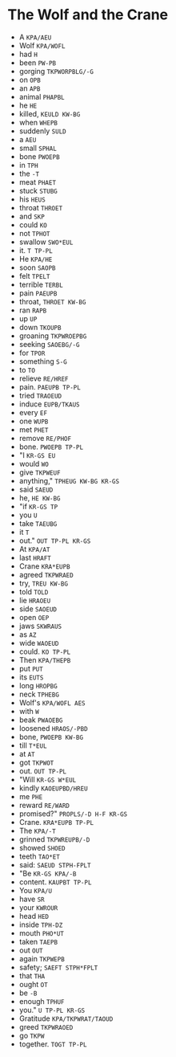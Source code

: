 # The Wolf and the Crane

* A `KPA/AEU`
* Wolf `KPA/WOFL`
* had `H`
* been `PW-PB`
* gorging `TKPWORPBLG/-G`
* on `OPB`
* an `APB`
* animal `PHAPBL`
* he `HE`
* killed, `KEULD KW-BG`
* when `WHEPB`
* suddenly `SULD`
* a `AEU`
* small `SPHAL`
* bone `PWOEPB`
* in `TPH`
* the `-T`
* meat `PHAET`
* stuck `STUBG`
* his `HEUS`
* throat `THROET`
* and `SKP`
* could `KO`
* not `TPHOT`
* swallow `SWO*EUL`
* it. `T TP-PL`
* He `KPA/HE`
* soon `SAOPB`
* felt `TPELT`
* terrible `TERBL`
* pain `PAEUPB`
* throat, `THROET KW-BG`
* ran `RAPB`
* up `UP`
* down `TKOUPB`
* groaning `TKPWROEPBG`
* seeking `SAOEBG/-G`
* for `TPOR`
* something `S-G`
* to `TO`
* relieve `RE/HREF`
* pain. `PAEUPB TP-PL`
* tried `TRAOEUD`
* induce `EUPB/TKAUS`
* every `EF`
* one `WUPB`
* met `PHET`
* remove `RE/PHOF`
* bone. `PWOEPB TP-PL`
* "I `KR-GS EU`
* would `WO`
* give `TKPWEUF`
* anything," `TPHEUG KW-BG KR-GS`
* said `SAEUD`
* he, `HE KW-BG`
* "if `KR-GS TP`
* you `U`
* take `TAEUBG`
* it `T`
* out." `OUT TP-PL KR-GS`
* At `KPA/AT`
* last `HRAFT`
* Crane `KRA*EUPB`
* agreed `TKPWRAED`
* try, `TREU KW-BG`
* told `TOLD`
* lie `HRAOEU`
* side `SAOEUD`
* open `OEP`
* jaws `SKWRAUS`
* as `AZ`
* wide `WAOEUD`
* could. `KO TP-PL`
* Then `KPA/THEPB`
* put `PUT`
* its `EUTS`
* long `HROPBG`
* neck `TPHEBG`
* Wolf's `KPA/WOFL AES`
* with `W`
* beak `PWAOEBG`
* loosened `HRAOS/-PBD`
* bone, `PWOEPB KW-BG`
* till `T*EUL`
* at `AT`
* got `TKPWOT`
* out. `OUT TP-PL`
* "Will `KR-GS W*EUL`
* kindly `KAOEUPBD/HREU`
* me `PHE`
* reward `RE/WARD`
* promised?" `PROPLS/-D H-F KR-GS`
* Crane. `KRA*EUPB TP-PL`
* The `KPA/-T`
* grinned `TKPWREUPB/-D`
* showed `SHOED`
* teeth `TAO*ET`
* said: `SAEUD STPH-FPLT`
* "Be `KR-GS KPA/-B`
* content. `KAUPBT TP-PL`
* You `KPA/U`
* have `SR`
* your `KWROUR`
* head `HED`
* inside `TPH-DZ`
* mouth `PHO*UT`
* taken `TAEPB`
* out `OUT`
* again `TKPWEPB`
* safety; `SAEFT STPH*FPLT`
* that `THA`
* ought `OT`
* be `-B`
* enough `TPHUF`
* you." `U TP-PL KR-GS`
* Gratitude `KPA/TKPWRAT/TAOUD`
* greed `TKPWRAOED`
* go `TKPW`
* together. `TOGT TP-PL`
